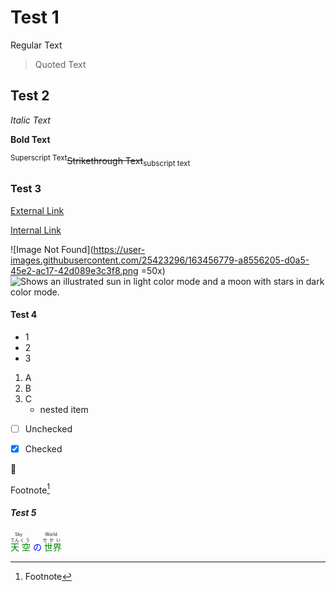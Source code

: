 # Test 1
Regular Text
> Quoted Text

## Test 2
*Italic Text*

**Bold Text**

<sup>Superscript Text</sup>~~Strikethrough Text~~<sub>subscript text</sub>

### Test 3
[External Link]()

[Internal Link]()

![Image Not Found](https://user-images.githubusercontent.com/25423296/163456779-a8556205-d0a5-45e2-ac17-42d089e3c3f8.png =50x)
<picture>
  <source media="(prefers-color-scheme: dark)" srcset="https://user-images.githubusercontent.com/25423296/163456776-7f95b81a-f1ed-45f7-b7ab-8fa810d529fa.png">
  <source media="(prefers-color-scheme: light)" srcset="https://user-images.githubusercontent.com/25423296/163456779-a8556205-d0a5-45e2-ac17-42d089e3c3f8.png">
  <img alt="Shows an illustrated sun in light color mode and a moon with stars in dark color mode." src="https://user-images.githubusercontent.com/25423296/163456779-a8556205-d0a5-45e2-ac17-42d089e3c3f8.png">
</picture>
#### Test 4

- 1
- 2
- 3
1. A
2. B
3. C
   - nested item
- [ ] Unchecked

- [x] Checked

:ghost:

Footnote[^1]

##### Test 5<!--Comment-->

<ruby>
  <ruby>
    <span style="color:green;">天</span><rt>てん</rt>
    <span style="color:green;">空</span><rt>くう</rt>
    <span style="color:blue;">の</span><rt></rt>
    <span style="color:green;">世界</span><rt>せかい</rt>
  </ruby>
    <rt>Sky World</rt>
</ruby>

[^1]: Footnote
